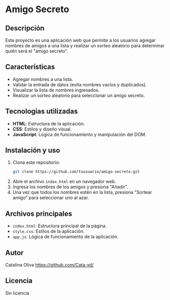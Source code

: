 # Amigo Secreto

## Descripción
Este proyecto es una aplicación web que permite a los usuarios agregar nombres de amigos a una lista y realizar un sorteo aleatorio para determinar quién será el "amigo secreto".

## Características
- Agregar nombres a una lista.
- Validar la entrada de datos (evita nombres vacíos y duplicados).
- Visualizar la lista de nombres ingresados.
- Realizar un sorteo aleatorio para seleccionar un amigo secreto.

## Tecnologías utilizadas
- **HTML**: Estructura de la aplicación.
- **CSS**: Estilos y diseño visual.
- **JavaScript**: Lógica de funcionamiento y manipulación del DOM.

## Instalación y uso
1. Clona este repositorio:
   ```bash
   git clone https://github.com/tuusuario/amigo-secreto.git
   ```
2. Abre el archivo `index.html` en un navegador web.
3. Ingresa los nombres de los amigos y presiona "Añadir".
4. Una vez que todos los nombres estén en la lista, presiona "Sortear amigo" para seleccionar uno al azar.

## Archivos principales
- `index.html`: Estructura principal de la página.
- `style.css`: Estilos de la aplicación.
- `app.js`: Lógica de funcionamiento de la aplicación.

## Autor
Catalina Oliva https://github.com/Cata-xd/

## Licencia
Sin licencia

